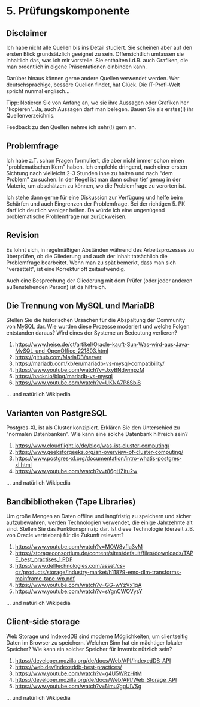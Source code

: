 # 5. Prüfungskomponente

## Disclaimer 

Ich habe nicht alle Quellen bis ins Detail studiert. Sie scheinen aber auf den ersten Blick grundsätzlich geeignet zu sein. Offensichtlich umfassen sie inhaltlich das, was ich mir vorstelle. Sie enthalten i.d.R. auch Grafiken, die man ordentlich in eigene Präsentationen einbinden kann.

Darüber hinaus können gerne andere Quellen verwendet werden. Wer deutschsprachige, bessere Quellen findet, hat Glück. Die IT-Profi-Welt spricht nunmal englisch...

Tipp: Notieren Sie von Anfang an, wo sie ihre Aussagen oder Grafiken her "kopieren". Ja, auch Aussagen darf man belegen. Bauen Sie als erstes(!) ihr Quellenverzeichnis.

Feedback zu den Quellen nehme ich sehr(!) gern an.

## Problemfrage

Ich habe z.T. schon Fragen formuliert, die aber nicht immer schon einen "problematischen Kern" haben. Ich empfehle dringend, nach einer ersten Sichtung nach vielleicht 2-3 Stunden inne zu halten und nach "dem Problem" zu suchen. In der Regel ist man dann schon tief genug in der Materie, um abschätzen zu können, wo die Problemfrage zu verorten ist.

Ich stehe dann gerne für eine Diskussion zur Verfügung und helfe beim Schärfen und auch Eingrenzen der Problemfrage. Bei der richtigen 5. PK darf ich deutlich weniger helfen. Da würde ich eine ungenügend problematische Problemfrage nur zurückweisen.

## Revision

Es lohnt sich, in regelmäßigen Abständen während des Arbeitsprozesses zu überprüfen, ob die Gliederung und auch der Inhalt tatsächlich die Problemfrage bearbeitet. Wenn man zu spät bemerkt, dass man sich "verzettelt", ist eine Korrektur oft zeitaufwendig.

Auch eine Besprechung der Gliederung mit dem Prüfer (oder jeder anderen außenstehenden Person) ist da hilfreich.


## Die Trennung von MySQL und MariaDB

Stellen Sie die historischen Ursachen für die Abspaltung der Community von MySQL dar. Wie wurden diese Prozesse moderiert und welche Folgen entstanden daraus? Wird eines der Systeme an Bedeutung verlieren?

1. https://www.heise.de/ct/artikel/Oracle-kauft-Sun-Was-wird-aus-Java-MySQL-und-OpenOffice-221803.html
1. https://github.com/MariaDB/server
1. https://mariadb.com/kb/en/mariadb-vs-mysql-compatibility/
1. https://www.youtube.com/watch?v=JxyBNdwmpzM
1. https://hackr.io/blog/mariadb-vs-mysql
1. https://www.youtube.com/watch?v=UKNA7P8Sbi8

... und natürlich Wikipedia

## Varianten von PostgreSQL

Postgres-XL ist als Cluster konzipiert. Erklären Sie den Unterschied zu "normalen Datenbanken". Wie kann eine solche Datenbank hilfreich sein?

1. https://www.cloudflight.io/de/blog/was-ist-cluster-computing/
1. https://www.geeksforgeeks.org/an-overview-of-cluster-computing/
1. https://www.postgres-xl.org/documentation/intro-whatis-postgres-xl.html
1. https://www.youtube.com/watch?v=t86gHZitu2w

... und natürlich Wikipedia

## Bandbibliotheken (Tape Libraries)

Um große Mengen an Daten offline und langfristig zu speichern und sicher aufzubewahren, werden Technologien verwendet, die einige Jahrzehnte alt sind. Stellen Sie das Funktionsprinzip dar. Ist diese Technologie (derzeit z.B. von Oracle vertrieben) für die Zukunft relevant?

1. https://www.youtube.com/watch?v=MOW8yfIa3vM
1. https://storageconsortium.de/content/sites/default/files/downloads/TAPE_best_practises_1.PDF
1. https://www.delltechnologies.com/asset/cs-cz/products/storage/industry-market/h11879-emc-dlm-transforms-mainframe-tape-wp.pdf
1. https://www.youtube.com/watch?v=GG-wYzVx1gA
1. https://www.youtube.com/watch?v=sYgnCWOVysY

... und natürlich Wikipedia

## Client-side storage

Web Storage und IndexedDB sind moderne Möglichkeiten, um clientseitig Daten im Browser zu speichern. Welchen Sinn hat ein mächtiger lokaler Speicher? Wie kann ein solcher Speicher für Inventix nützlich sein?

1. https://developer.mozilla.org/de/docs/Web/API/IndexedDB_API
1. https://web.dev/indexeddb-best-practices/
1. https://www.youtube.com/watch?v=g4U5WRzHitM
1. https://developer.mozilla.org/de/docs/Web/API/Web_Storage_API
1. https://www.youtube.com/watch?v=Nmu7gqUIVSg

... und natürlich Wikipedia
